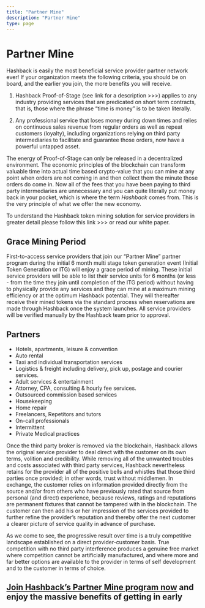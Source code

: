 ```yaml
---
title: "Partner Mine"
description: "Partner Mine"
type: page
---
```


# Partner Mine

Hashback is easily the most beneficial service provider partner network ever! If your organization meets the following criteria, you should be on board, and the earlier you join, the more benefits you will receive.

1. Hashback Proof-of-Stage (see link for a description >>>) applies to any industry providing services that are predicated on short term contracts, that is, those where the phrase “time is money” is to be taken literally.

2. Any professional service that loses money during down times and relies on continuous sales revenue from regular orders as well as repeat customers (loyalty), including organizations relying on third party intermediaries to facilitate and guarantee those orders, now have a powerful untapped asset.

The energy of Proof-of-Stage can only be released in a decentralized environment. The economic principles of the blockchain can transform valuable time into actual time based crypto-value that you can mine at any point when orders are not coming in and then collect them the minute those orders do come in. Now all of the fees that you have been paying to third party intermediaries are unnecessary and you can quite literally put money back in your pocket, which is where the term *Hashback* comes from. This is the very principle of what we offer the new economy.

To understand the Hashback token mining solution for service providers in greater detail please follow this link >>> or read our white paper.

## Grace Mining Period

First-to-access service providers that join our “Partner Mine” partner program during the initial 6 month multi stage token generation event (Initial Token Generation or ITG) will enjoy a grace period of mining. These initial service providers will be able to list their service units for 6 months (or less - from the time they join until completion of the ITG period) without having to physically provide any services and they can mine at a maximum mining efficiency or at the optimum Hashback potential. They will thereafter receive their mined tokens via the standard process when reservations are made through Hashback once the system launches. All service providers will be verified manually by the Hashback team prior to approval.


## Partners

* Hotels, apartments, leisure & convention
* Auto rental
* Taxi and individual transportation services
* Logistics & freight including delivery, pick up, postage and courier services.
* Adult services & entertainment
* Attorney, CPA, consulting & hourly fee services.
* Outsourced commission based services
* Housekeeping
* Home repair
* Freelancers, Repetitors and tutors
* On-call professionals
* Intermittent
* Private Medical practices

Once the third party broker is removed via the blockchain, Hashback allows the original service provider to deal direct with the customer on its own terms, volition and credibility. While removing all of the unwanted troubles and costs associated with third party services, Hashback nevertheless retains for the provider all of the positive bells and whistles that those third parties once provided; in other words, trust without middlemen. In exchange, the customer relies on information provided directly from the source and/or from others who have previously rated that source from personal (and direct) experience, because reviews, ratings and reputations are permanent fixtures that cannot be tampered with in the blockchain. The customer can then add his or her impression of the services provided to further refine the provider’s reputation and thereby offer the next customer a clearer picture of service quality in advance of purchase.

As we come to see, the progressive result over time is a truly competitive landscape established on a direct provider-customer basis. True competition with no third party interference produces a genuine free market where competition cannot be artificially manufactured, and where more and far better options are available to the provider in terms of self development and to the customer in terms of choice.

## [Join Hashback’s Partner Mine program now](/request-access) and enjoy the massive benefits of getting in early
